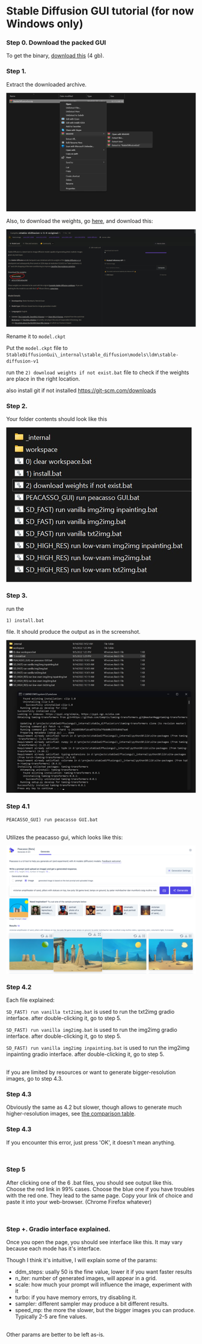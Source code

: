 # Stable Diffusion GUI tutorial (for now Windows only)
### Step 0. Download the packed GUI
To get the binary, 
[download this](https://www.mediafire.com/file/k4ima9tb03ebrnp/StableDiffusionGui.zip/file) (4 gb).<br>

### Step 1. 
Extract the downloaded archive.

<img src="assets/tutorial_imgs/step 1.jpg" alt=""/>

Also, to download the weights, go [here](https://huggingface.co/CompVis/stable-diffusion-v-1-4-original), and download this:

<img src="assets/tutorial_imgs/weights.jpg" alt=""/>

Rename it to `model.ckpt`

Put the `model.ckpt` file to `StableDiffusionGui\_internal\stable_diffusion\models\ldm\stable-diffusion-v1`

run the `2) download weights if not exist.bat` file to check if the weights are place in the right location.


also install git if not installed
https://git-scm.com/downloads

### Step 2. 
Your folder contents should look like this

<img src="assets/tutorial_imgs/step 2.jpg" alt=""/>

### Step 3. 
run the 
```
1) install.bat
```
file. It should produce the output as in the screenshot.

<img src="assets/tutorial_imgs/step 3.jpg" alt=""/>

### Step 4.1

`
PEACASSO_GUI) run peacasso GUI.bat
`

<br> Utilizes the peacasso gui, which looks like this:

<img src="assets/tutorial_imgs/peacasso.png" alt=""/>

### Step 4.2
Each file explained:

``` SD_FAST) run vanilla txt2img.bat ``` is used to run the txt2img gradio interface. after double-clicking it, go to step 5.

```SD_FAST) run vanilla img2img.bat``` is used to run the img2img gradio interface. after double-clicking it, go to step 5.

```SD_FAST) run vanilla img2img inpainting.bat``` is used to run the img2img inpainting gradio interface. after double-clicking it, go to step 5.

<br> If you are limited by resources or want to generate bigger-resolution images, go to step 4.3.

### Step 4.3
Obviously the same as 4.2 but slower, though allows to generate much higher-resolution images, see [the comparison table](https://github.com/neonsecret/stable-diffusion#:~:text=Below%20you%20can%20see%20the%20comparison%20table.).

### Step 4.3
If you encounter this error, just press 'OK', it doesn't mean anything.<br>

<img src="assets/tutorial_imgs/step 5.jpg" alt=""/>

### Step 5
After clicking one of the 6 .bat files, you should see output like this.
<br>
Choose the red link in 99% cases.
Choose the blue one if you have troubles with the red one. They  lead to the same page.
Copy your link of choice and paste it into your web-browser. (Chrome Firefox whatever)

<img src="assets/tutorial_imgs/step 6.png" alt=""/>

### Step +. Gradio interface explained.
Once you open the page, you should see interface like this. It may vary because each mode has it's interface. 

Though I think it's intuitive, I will explain some of the params:
- ddm_steps: usally 50 is the fine value, lower it if you want faster results
- n_iter: number of generated images, will appear in a grid.
- scale: how much your prompt will influence the image, experiment with it
- turbo: if you have memory errors, try disabling it.
- sampler: different sampler may produce a bit different results.
- speed_mp: the more the slower, but the bigger images you can produce. Typically 2-5 are fine values.

<br>
Other params are better to be left as-is.

<img src="assets/tutorial_imgs/step 7.jpg" alt=""/>
